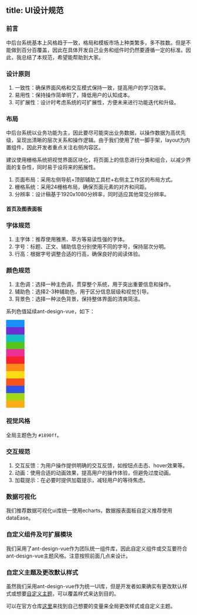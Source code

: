 title: UI设计规范
---

### 前言

中后台系统基本上风格趋于一致，格局和模板市场上种类繁多，多不胜数。但是不能做到百分百覆盖，因此在具体开发自己业务和组件时仍然要遵循一定的标准。因此，我总结了本规范，希望能帮助到大家。

### 设计原则

1. 一致性：确保界面风格和交互模式保持一致，提高用户的学习效率。
2. 易用性：保持操作简单明了，降低用户的认知成本。
3. 可扩展性：设计时考虑系统的可扩展性，方便未来进行功能迭代和升级。

### 布局

中后台系统以业务功能为主，因此要尽可能突出业务数据，以操作数据为高优先级，呈现出清晰的层次关系和操作逻辑。由于我们使用了统一脚手架，layout为内置组件，因此开发者重点关注右侧内容区。

建议使用栅格系统把视觉界面区块化，将页面上的信息进行分类和组合，以减少界面的复杂性，同时易于设将来的拓展性。

1. 页面布局：采用左侧导航+顶部辅助工具栏+右侧主工作区的布局方式。
2. 栅格系统：采用24栅格布局，确保页面元素的对齐和间距。
3. 分辨率：设计稿基于1920x1080分辨率，同时适应其他常见分辨率。

#### 首页及图表面板

### 字体规范

1. 主字体：推荐使用雅黑、苹方等易读性强的字体。
2. 字号：标题、正文、辅助信息分别使用不同的字号，保持层次分明。
3. 行高：根据字号调整合适的行高，确保良好的阅读体验。

### 颜色规范

1. 主色调：选择一种主色调，贯穿整个系统，用于突出重要信息和操作。
2. 辅助色：选择2-3种辅助色，用于区分信息层级和视觉引导。
3. 背景色：选择一种淡色背景，保持整体界面的清爽简洁。

系列色值延续ant-design-vue，如下：

<div style="width: 50px; height: 20px; background-color: #1890ff"></div>
<div style="width: 50px; height: 20px; background-color: #722ed1"></div>
<div style="width: 50px; height: 20px; background-color: #13c2c2"></div>
<div style="width: 50px; height: 20px; background-color: #52c41a"></div>
<div style="width: 50px; height: 20px; background-color: #eb2f96"></div>
<div style="width: 50px; height: 20px; background-color: #f5222d"></div>
<div style="width: 50px; height: 20px; background-color: #fa8c16"></div>
<div style="width: 50px; height: 20px; background-color: #fadb14"></div>
<div style="width: 50px; height: 20px; background-color: #fa541c"></div>
<div style="width: 50px; height: 20px; background-color: #2f54eb"></div>
<div style="width: 50px; height: 20px; background-color: #a0d911"></div>
<div style="width: 50px; height: 20px; background-color: #faad14"></div>

### 视觉风格

全局主题色为 `#1890ff`。

### 交互规范

1. 交互反馈：为用户操作提供明确的交互反馈，如按钮点击态、hover效果等。
2. 动画：使用合适的动画效果，提高用户的操作体验，但避免过度动画。
3. 加载提示：在必要时提供加载提示，减轻用户的等待焦虑。

### 数据可视化

我们推荐数据可视化ui库统一使用echarts，数据报表面板自定义推荐使用dataEase。

### 自定义组件及可扩展模块

我们采用了ant-design-vue作为团队统一组件库，因此自定义组件或交互要符合ant-design-vue主题风格。注意按照前面几点来设计。

### 自定义主题及更改默认样式

虽然我们采用ant-design-vue作为统一UI库，但是开发者如果确实有更改默认样式或想要[自定义主题](https://1x.antdv.com/docs/vue/customize-theme-cn/)，可以覆盖样式来达到目的。

可以在官方仓库[这里](https://github.com/vueComponent/ant-design-vue/blob/master/components/style/themes/default.less)来找到自己想要的变量来全局更改样式或自定义主题。
